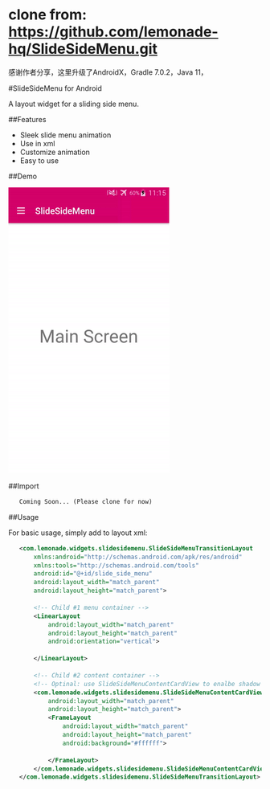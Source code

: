 # clone from: https://github.com/lemonade-hq/SlideSideMenu.git
感谢作者分享，这里升级了AndroidX，Gradle 7.0.2，Java 11， 

#SlideSideMenu for Android

A layout widget for a sliding side menu.

##Features

 - Sleek slide menu animation 
 - Use in xml
 - Customize animation
 - Easy to use

##Demo

![](screens/demo.gif)

##Import

 ```xml
    Coming Soon... (Please clone for now)
 ```

##Usage

For basic usage, simply add to layout xml:

 ```xml
    <com.lemonade.widgets.slidesidemenu.SlideSideMenuTransitionLayout
        xmlns:android="http://schemas.android.com/apk/res/android"
        xmlns:tools="http://schemas.android.com/tools"
        android:id="@+id/slide_side_menu"
        android:layout_width="match_parent"
        android:layout_height="match_parent">

        <!-- Child #1 menu container -->
        <LinearLayout
            android:layout_width="match_parent"
            android:layout_height="match_parent"
            android:orientation="vertical">
            
        </LinearLayout>

        <!-- Child #2 content container -->
        <!-- Optinal: use SlideSideMenuContentCardView to enalbe shadow + round corners effect -->
        <com.lemonade.widgets.slidesidemenu.SlideSideMenuContentCardView
            android:layout_width="match_parent"
            android:layout_height="match_parent">
            <FrameLayout
                android:layout_width="match_parent"
                android:layout_height="match_parent"
                android:background="#ffffff">

            </FrameLayout>
        </com.lemonade.widgets.slidesidemenu.SlideSideMenuContentCardView>
    </com.lemonade.widgets.slidesidemenu.SlideSideMenuTransitionLayout>
 ```

